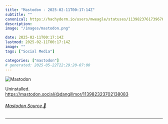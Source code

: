 ```yaml
---
title: "Mastodon - 2025-02-11T00:17:14Z"
subtitle: ""
canonical: https://hachyderm.io/users/mweagle/statuses/113982376173967841
description:
image: "/images/mastodon.png"

date: 2025-02-11T00:17:14Z
lastmod: 2025-02-11T00:17:14Z
image: ""
tags: ["Social Media"]

categories: ["mastodon"]
# generated: 2025-05-22T22:29:20-07:00
---
```

![Mastodon](/images/mastodon.png)

<p>Uninstalled.<br /><a href="https://mastodon.social/@dangillmor/113982323702138083" target="_blank" rel="nofollow noopener noreferrer" translate="no"><span class="invisible">https://</span><span class="ellipsis">mastodon.social/@dangillmor/11</span><span class="invisible">3982323702138083</span></a></p>


###### [Mastodon Source 🐘](https://hachyderm.io/@mweagle/113982376173967841)

___
